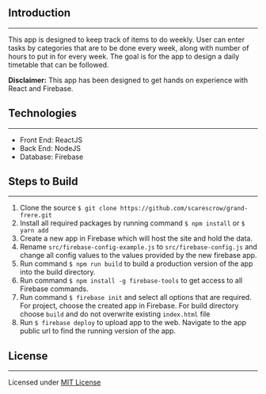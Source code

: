 ## Introduction
---

This app is designed to keep track of items to do weekly. User can enter tasks by categories that are to be done every week, along with number of hours to put in for every week. The goal is for the app to design a daily timetable that can be followed.

**Disclaimer:** This app has been designed to get hands on experience with React and Firebase.

## Technologies
---

* Front End: ReactJS
* Back End: NodeJS
* Database: Firebase

## Steps to Build
---

1. Clone the source ````$ git clone https://github.com/scarescrow/grand-frere.git````
2. Install all required packages by running command ````$ npm install```` or ````$ yarn add````
3. Create a new app in Firebase which will host the site and hold the data.
4. Rename ````src/firebase-config-example.js```` to ````src/firebase-config.js```` and change all config values to the values provided by the new firebase app.
5. Run command ````$ npm run build```` to build a production version of the app into the build directory.
6. Run command ````$ npm install -g firebase-tools```` to get access to all Firebase commands.
7. Run command ````$ firebase init```` and select all options that are required. For project, choose the created app in Firebase. For build directory choose ````build```` and do not overwrite existing ````index.html```` file
8. Run ````$ firebase deploy```` to upload app to the web. Navigate to the app public url to find the running version of the app.

## License
---

Licensed under [MIT License](LICENSE)